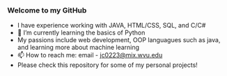 ### Welcome to my GitHub
- I have experience working with JAVA, HTML/CSS, SQL, and C/C#
- 🌱 I’m currently learning the basics of Python
-  My passions include web development, OOP languagues such as java, and learning more about machine learning
- 📫 How to reach me: email - jc0223@mix.wvu.edu
- Please check this repository for some of my personal projects!

<!--
**jcrowley8/jcrowley8** is a ✨ _special_ ✨ repository because its `README.md` (this file) appears on your GitHub profile.


-->
